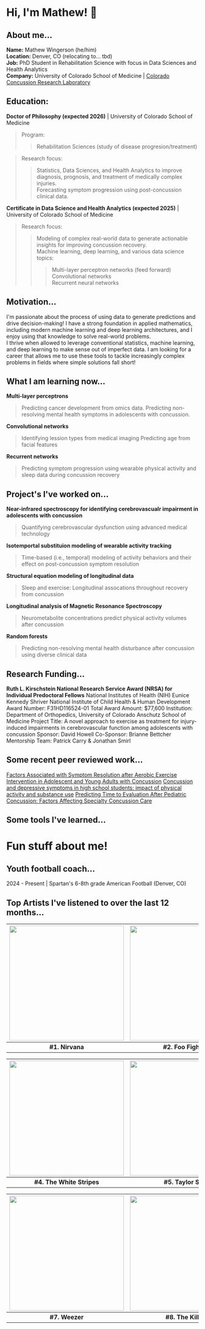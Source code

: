 # Hi, I'm Mathew! 👋
## About me...
**Name:** Mathew Wingerson (he/him)\
**Location:** Denver, CO (relocating to... tbd)\
**Job:** PhD Student in Rehabilitation Science with focus in Data Sciences and Health Analytics\
**Company:** University of Colorado School of Medicine | [Colorado Concussion Research Laboratory](https://medschool.cuanschutz.edu/orthopedics/research/labs/howell-concussion-lab)

## **Education:**
**Doctor of Philosophy (expected 2026)** | University of Colorado School of Medicine
> Program:
>> Rehabilitation Sciences (study of disease progresion/treatment)

> Research focus:
>> Statistics, Data Sciences, and Health Analytics to improve diagnosis, prognosis, and treatment of medically complex injuries.\
>> Forecasting symptom progression using post-concussion clinical data.


**Certificate in Data Science and Health Analytics (expected 2025)** | University of Colorado School of Medicine
> Research focus:
>> Modeling of complex real-world data to generate actionable insights for improving concussion recovery.\
>> Machine learning, deep learning, and various data science topics:
>>> Multi-layer perceptron networks (feed forward)\
>>> Convolutional networks\
>>> Recurrent neural networks
        
## Motivation...
I'm passionate about the process of using data to generate predictions and drive decision-making! I have a strong foundation in applied mathematics, including modern machine learning and deep learning architectures, and I enjoy using that knowledge to solve real-world problems.  
I thrive when allowed to leverage conventional statistics, machine learning, and deep learning to make sense out of imperfect data. I am looking for a career that allows me to use these tools to tackle increasingly complex problems in fields where simple solutions fall short! 

## What I am learning now...
**Multi-layer perceptrons**
> Predicting cancer development from omics data.
> Predicting non-resolving mental health symptoms in adolescents with concussion.

**Convolutional networks**
> Identifying lession types from medical imaging
> Predicting age from facial features

**Recurrent networks**
> Predicting symptom progression using wearable physical activity and sleep data during concussion recovery

## Project's I've worked on...
**Near-infrared spectroscopy for identifying cerebrovascualr impairment in adolescents with concussion**
> Quantifying cerebrovascular dysfunction using advanced medical technology

**Isotemportal substituion modeling of wearable activity tracking**
> Time-based (i.e., temporal) modeling of activity behaviors and their effect on post-concussion symptom resolution

**Structural equation modeling of longitudinal data**
> Sleep and exercise: Longitudinal assocations throughout recovery from concussion

**Longitudinal analysis of Magnetic Resonance Spectroscopy**
> Neurometabolite concentrations predict physical activity volumes after concussion

**Random forests**
> Predicting non-resolving mental health disturbance after concussion using diverse clinical data

## Research Funding...
**Ruth L. Kirschstein National Research Service Award (NRSA) for Individual Predoctoral Fellows** 
National Institutes of Health (NIH)
Eunice Kennedy Shriver National Institute of Child Health & Human Development
Award Number: F31HD116524-01
Total Award Amount: $77,600
Institution: Department of Orthopedics, University of Colorado Anschutz School of Medicine
Project Title: A novel approach to exercise as treatment for injury-induced impairments in cerebrovascular function among adolescents with concussion
Sponsor: David Howell
Co-Sponsor: Brianne Bettcher 
Mentorship Team: Patrick Carry & Jonathan Smirl

## Some recent peer reviewed work... 
[Factors Associated with Symptom Resolution after Aerobic Exercise Intervention in Adolescent and Young Adults with Concussion](https://pubmed.ncbi.nlm.nih.gov/38109187/)
[Concussion and depressive symptoms in high school students: impact of physical activity and substance use](https://pubmed.ncbi.nlm.nih.gov/39837588/)
[Predicting Time to Evaluation After Pediatric Concussion: Factors Affecting Specialty Concussion Care](https://pubmed.ncbi.nlm.nih.gov/37655238/)

## Some tools I've learned...



# Fun stuff about me!
## Youth football coach...
2024 - Present | Spartan's 6-8th grade American Football (Denver, CO)

## Top Artists I've listened to over the last 12 months... 

| <img src="https://i.scdn.co/image/42ae0f180f16e2f21c1f2212717fc436f5b95451" width="300" height="300"> | <img src="https://i.scdn.co/image/ab67616100005174c884df599abc793c116cdf15" width="300" height="300"> | <img src="https://i.scdn.co/image/ab676161000051746114a63659d0d5c0a801f733" width="300" height="300"> |
|:------------------------------------------------------------------------------------------------------:|:------------------------------------------------------------------------------------------------------:|:------------------------------------------------------------------------------------------------------:|
| **#1. Nirvana** | **#2. Foo Fighters** | **#3. Alice in Chains** |

| <img src="https://i.scdn.co/image/ab6761610000517470cc06de8fc28226d4743cd9" width="300" height="300"> | <img src="https://i.scdn.co/image/ab67616100005174e672b5f553298dcdccb0e676" width="300" height="300"> | <img src="https://i.scdn.co/image/ab6761610000517431f6ab67e6025de876475814" width="300" height="300"> |
|:------------------------------------------------------------------------------------------------------:|:------------------------------------------------------------------------------------------------------:|:------------------------------------------------------------------------------------------------------:|
| **#4. The White Stripes** | **#5. Taylor Swift** | **#6. Jimi Hendrix** |

| <img src="https://i.scdn.co/image/ab676161000051743cd35451daa1b690cfbbb2d4" width="300" height="300"> | <img src="https://i.scdn.co/image/ab67616100005174207b21f3ed0ee96adce3166a" width="300" height="300"> | <img src="https://i.scdn.co/image/ab67616100005174580938fc4c9edb1b80b10898" width="300" height="300"> |
|:------------------------------------------------------------------------------------------------------:|:------------------------------------------------------------------------------------------------------:|:------------------------------------------------------------------------------------------------------:|
| **#7. Weezer** | **#8. The Killers** | **#9. The Offspring** |

